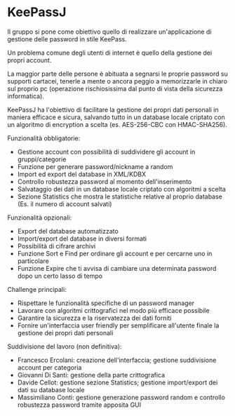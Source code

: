 # KeePassJ

Il gruppo si pone come obiettivo quello di realizzare un'applicazione di gestione delle password in stile KeePass.

Un problema comune degli utenti di internet è quello della gestione dei propri account.

La maggior parte delle persone è abituata a segnarsi le proprie password su supporti cartacei, tenerle a mente o ancora peggio a memorizzarle in chiaro sul proprio pc (operazione rischiosissima dal punto di vista della sicurezza informatica).

KeePassJ ha l'obiettivo di facilitare la gestione dei propri dati personali in maniera efficace e sicura, salvando tutto in un database locale criptato con un algoritmo di encryption a scelta (es. AES-256-CBC con HMAC-SHA256).


Funzionalità obbligatorie:

*    Gestione account con possibilità di suddividere gli account in gruppi/categorie
*    Funzione per generare password/nickname a random
*    Import ed export del database in XML/KDBX
*    Controllo robustezza password al momento dell'inserimento
*    Salvataggio dei dati in un database locale criptato con algoritmi a scelta
*    Sezione Statistics che mostra le statistiche relative al proprio database (Es. il numero di account salvati)


Funzionalità opzionali:

*   Export del database automatizzato
*   Import/export del database in diversi formati
*   Possibilità di cifrare archivi
*   Funzione Sort e Find per ordinare gli account e per cercarne uno in particolare
*   Funzione Expire che ti avvisa di cambiare una determinata password dopo un certo lasso di tempo


Challenge principali:

*   Rispettare le funzionalità specifiche di un password manager
*   Lavorare con algoritmi crittografici nel modo più efficace possibile
*   Garantire la sicurezza e la riservatezza dei dati forniti
*   Fornire un'interfaccia user friendly per semplificare all'utente finale la gestione dei propri dati personali


Suddivisione del lavoro (non definitiva):

*    Francesco Ercolani: creazione dell'interfaccia; gestione suddivisione account per categoria
*    Giovanni Di Santi: gestione della parte crittografica
*    Davide Cellot: gestione sezione Statistics; gestione import/export dei dati su database locale
*    Massimiliano Conti: gestione generazione password random e controllo robustezza password tramite apposita GUI

